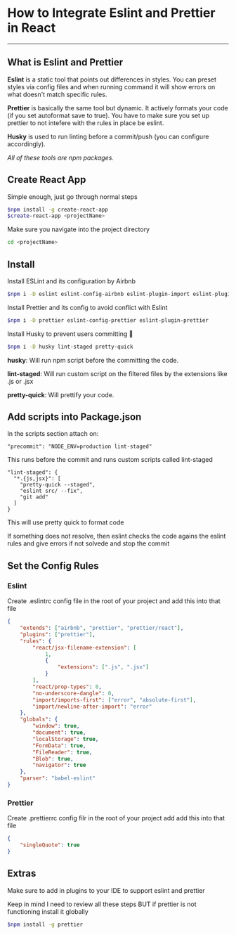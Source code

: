 # How to Integrate Eslint and Prettier in React

---

## What is Eslint and Prettier

**Eslint** is a static tool that points out differences in styles. You can preset styles via config files and when running command it will show errors on what doesn't match specific rules.

**Prettier** is basically the same tool but dynamic. It actively formats your code (if you set autoformat save to true). You have to make sure you set up prettier to not intefere with the rules in place be eslint.

**Husky** is used to run linting before a commit/push (you can configure accordingly).

_All of these tools are npm packages._

## Create React App

Simple enough, just go through normal steps

```sh
$npm install -g create-react-app
$create-react-app <projectName>
```

Make sure you navigate into the project directory

```sh
cd <projectName>
```

## Install

Install ESLint and its configuration by Airbnb

```sh
$npm i -D eslint eslint-config-airbnb eslint-plugin-import eslint-plugin-jsx-a11y eslint-plugin-react
```

Install Prettier and its config to avoid conflict with Eslint

```sh
$npm i -D prettier eslint-config-prettier eslint-plugin-prettier
```

Install Husky to prevent users committing 💩

```sh
$npm i -D husky lint-staged pretty-quick
```

**husky**: Will run npm script before the committing the code.

**lint-staged**: Will run custom script on the filtered files by the extensions like .js or .jsx

**pretty-quick**: Will prettify your code.

## Add scripts into Package.json

In the scripts section attach on:

```
"precommit": "NODE_ENV=production lint-staged"
```

This runs before the commit and runs custom scripts called lint-staged

```
"lint-staged": {
  "*.{js,jsx}": [
    "pretty-quick --staged",
    "eslint src/ --fix",
    "git add"
  ]
}
```

This will use pretty quick to format code

If something does not resolve, then eslint checks the code agains the eslint rules and give errors if not solvede and stop the commit

## Set the Config Rules

### Eslint

Create .eslintrc config file in the root of your project and add this into that file

```json
{
    "extends": ["airbnb", "prettier", "prettier/react"],
    "plugins": ["prettier"],
    "rules": {
        "react/jsx-filename-extension": [
            1,
            {
                "extensions": [".js", ".jsx"]
            }
        ],
        "react/prop-types": 0,
        "no-underscore-dangle": 0,
        "import/imports-first": ["error", "absolute-first"],
        "import/newline-after-import": "error"
    },
    "globals": {
        "window": true,
        "document": true,
        "localStorage": true,
        "FormData": true,
        "FileReader": true,
        "Blob": true,
        "navigator": true
    },
    "parser": "babel-eslint"
}
```

### Prettier

Create .prettierrc config filr in the root of your project add add this into that file

```json
{
    "singleQuote": true
}
```

## Extras

Make sure to add in plugins to your IDE to support eslint and prettier

Keep in mind I need to review all these steps BUT if prettier is not functioning install it globally

```sh
$npm install -g prettier
```

